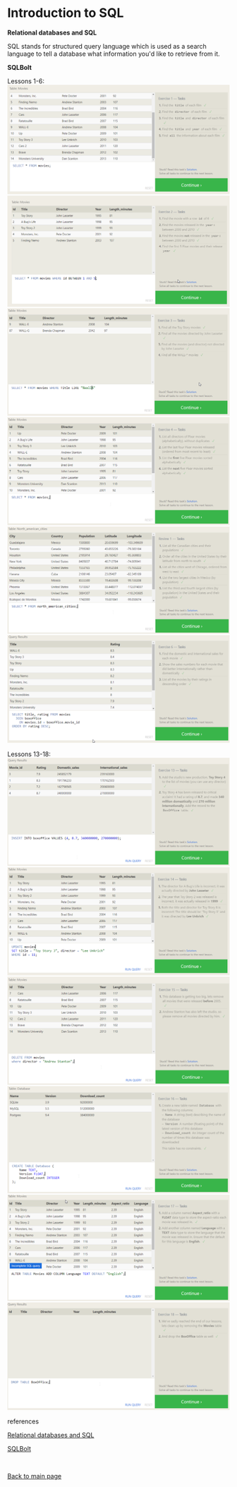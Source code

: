 # Introduction to SQL

**Relational databases and SQL**

SQL stands for structured query language which is used as a search language to tell a database what information you'd like to retrieve from it.

**SQLBolt**

Lessons 1-6:
![SQL1](../Class401/SQLlessons/SQL%201.png)
![SQL2](../Class401/SQLlessons/SQL%202.png)
![SQL3](../Class401/SQLlessons/SQL%203.png)
![SQL4](../Class401/SQLlessons/SQL%204.png)
![SQL5](../Class401/SQLlessons/SQL%205.png)
![SQL6](../Class401/SQLlessons/SQL%206.png)

Lessons 13-18:
![SQL13](../Class401/SQLlessons/SQL%2013.png)
![SQL14](../Class401/SQLlessons/SQL%2014.png)
![SQL15](../Class401/SQLlessons/SQL%2015.png)
![SQL16](../Class401/SQLlessons/SQL%2016.png)
![SQL17](../Class401/SQLlessons/SQL%2017.png)
![SQL18](../Class401/SQLlessons/SQL%2018.png)

references

[Relational databases and SQL](https://cdn2.hubspot.net/hubfs/392937/Learn%20SQL.pdf?utm_referrer=https%3A%2F%2Flanding.chartio.com%2Fdownload-learn-sql)

[SQLBolt](https://sqlbolt.com/)


<br>

[Back to main page](https://vadengrey.github.io/reading-notes/)